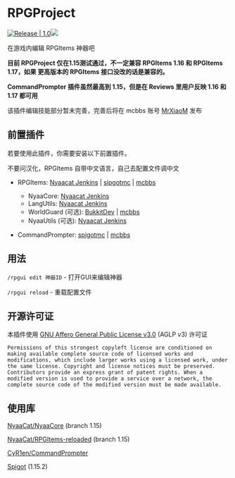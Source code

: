 # RPGProject

[![Release | 1.0](https://img.shields.io/badge/Release-no%20release%20now-orange)](https://github.com/DoomsdaySociety/RPGProject/releases)[![](https://img.shields.io/badge/Minecraft-1.15--%3F-blue)]()

在游戏内编辑 RPGItems 神器吧

**目前 RPGProject 仅在1.15测试通过，不一定兼容 RPGItems 1.16 和 RPGItems 1.17，如果 更高版本的 RPGItems 接口没改的话是兼容的。**

**CommandPrompter 插件虽然最高到 1.15，但是在 Reviews 里用户反映 1.16 和 1.17 都可用**

该插件编辑技能部分暂未完善，完善后将在 mcbbs 账号 [MrXiaoM](https://www.mcbbs.net/home.php?mod=space&uid=2746803) 发布

## 前置插件

若要使用此插件，你需要安装以下前置插件。

不要问汉化，RPGItems 自带中文语言，自己去配置文件调中文

* RPGItems: [Nyaacat Jenkins](https://ci.nyaacat.com/job/RPGItems-reloaded/) | [sipgotmc](https://www.spigotmc.org/resources/rpgitems.17549/) | [mcbbs](https://www.mcbbs.net/thread-546850-1-1.html)
  * NyaaCore: [Nyaacat Jenkins](https://ci.nyaacat.com/job/NyaaCore/)
  * LangUtils: [Nyaacat Jenkins](https://ci.nyaacat.com/job/LanguageUtils/) 
  * WorldGuard (可选): [BukkitDev](https://dev.bukkit.org/projects/worldguard/files) | [mcbbs](https://www.mcbbs.net/thread-461468-1-1.html)
  * NyaaUtils (可选): [Nyaacat Jenkins](https://ci.nyaacat.com/job/NyaaUtils/)

* CommandPrompter: [spigotmc](https://www.spigotmc.org/resources/commandprompter.47772) | [mcbbs](https://www.mcbbs.net/thread-941898-1-1.html)

## 用法

`/rpgui edit 神器ID` - 打开GUI来编辑神器

`/rpgui reload` - 重载配置文件

## 开源许可证

本插件使用 [GNU Affero General Public License v3.0](https://github.com/DoomsdaySociety/RPGProject/blob/main/LICENSE) (AGLP v3) 许可证

```
Permissions of this strongest copyleft license are conditioned on making available complete source code of licensed works and modifications, which include larger works using a licensed work, under the same license. Copyright and license notices must be preserved. Contributors provide an express grant of patent rights. When a modified version is used to provide a service over a network, the complete source code of the modified version must be made available.
```

## 使用库

[NyaaCat/NyaaCore](https://github.com/NyaaCat/NyaaCore/tree/1.15) (branch 1.15)

[NyaaCat/RPGItems-reloaded](https://github.com/NyaaCat/RPGitems-reloaded/tree/1.15) (branch 1.15)

[CyR1en/CommandPrompter](https://github.com/CyR1en/CommandPrompter)

[Spigot](https://hub.spigotmc.org/jenkins/job/BuildTools/) (1.15.2)

